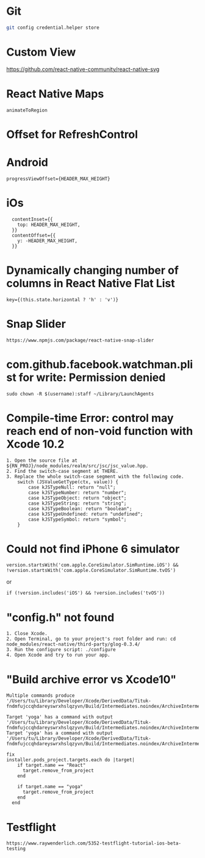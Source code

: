 # Git
```sh
git config credential.helper store
```

# Custom View

https://github.com/react-native-community/react-native-svg

# React Native Maps

`animateToRegion`

# Offset for RefreshControl
# Android
`progressViewOffset={HEADER_MAX_HEIGHT}`
# iOs
```
  contentInset={{
    top: HEADER_MAX_HEIGHT,
  }}
  contentOffset={{
    y: -HEADER_MAX_HEIGHT,
  }}
```
# Dynamically changing number of columns in React Native Flat List
```
key={(this.state.horizontal ? 'h' : 'v')}
```
# Snap Slider

```
https://www.npmjs.com/package/react-native-snap-slider
```

# com.github.facebook.watchman.plist for write: Permission denied
```
sudo chown -R $(username):staff ~/Library/LaunchAgents
```


# Compile-time Error: control may reach end of non-void function with Xcode 10.2
```
1. Open the source file at ${RN_PROJ}/node_modules/realm/src/jsc/jsc_value.hpp.
2. Find the switch-case segment at THERE.
3. Replace the whole switch-case segment with the following code.
    switch (JSValueGetType(ctx, value)) {
        case kJSTypeNull: return "null";
        case kJSTypeNumber: return "number";
        case kJSTypeObject: return "object";
        case kJSTypeString: return "string";
        case kJSTypeBoolean: return "boolean";
        case kJSTypeUndefined: return "undefined";
        case kJSTypeSymbol: return "symbol";
    }
```

# Could not find iPhone 6 simulator
```
version.startsWith('com.apple.CoreSimulator.SimRuntime.iOS') && !version.startsWith('com.apple.CoreSimulator.SimRuntime.tvOS')
```
or
```
if (!version.includes('iOS') && !version.includes('tvOS'))
```
# "config.h" not found
```
1. Close Xcode.
2. Open Terminal, go to your project's root folder and run: cd node_modules/react-native/third-party/glog-0.3.4/
3. Run the configure script: ./configure
4. Open Xcode and try to run your app.
```

# "Build archive error vs Xcode10"
```
Multiple commands produce '/Users/tu/Library/Developer/Xcode/DerivedData/Tituk-fndmfujccqhdareyswrxhslqzyvn/Build/Intermediates.noindex/ArchiveIntermediates/Tituk/IntermediateBuildFilesPath/UninstalledProducts/iphoneos/libyoga.a':

Target 'yoga' has a command with output '/Users/tu/Library/Developer/Xcode/DerivedData/Tituk-fndmfujccqhdareyswrxhslqzyvn/Build/Intermediates.noindex/ArchiveIntermediates/Tituk/IntermediateBuildFilesPath/UninstalledProducts/iphoneos/libyoga.a'
Target 'yoga' has a command with output '/Users/tu/Library/Developer/Xcode/DerivedData/Tituk-fndmfujccqhdareyswrxhslqzyvn/Build/Intermediates.noindex/ArchiveIntermediates/Tituk/IntermediateBuildFilesPath/UninstalledProducts/iphoneos/libyoga.a'
```
```
fix
installer.pods_project.targets.each do |target|
    if target.name == "React"
      target.remove_from_project
    end

    if target.name == "yoga"
      target.remove_from_project
    end
  end
```

# Testflight
```
https://www.raywenderlich.com/5352-testflight-tutorial-ios-beta-testing
```
